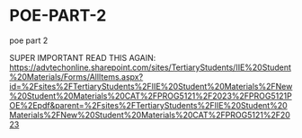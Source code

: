 # POE-PART-2
poe part 2


SUPER IMPORTANT READ THIS AGAIN: 
https://advtechonline.sharepoint.com/sites/TertiaryStudents/IIE%20Student%20Materials/Forms/AllItems.aspx?id=%2Fsites%2FTertiaryStudents%2FIIE%20Student%20Materials%2FNew%20Student%20Materials%20CAT%2FPROG5121%2F2023%2FPROG5121POE%2Epdf&parent=%2Fsites%2FTertiaryStudents%2FIIE%20Student%20Materials%2FNew%20Student%20Materials%20CAT%2FPROG5121%2F2023
